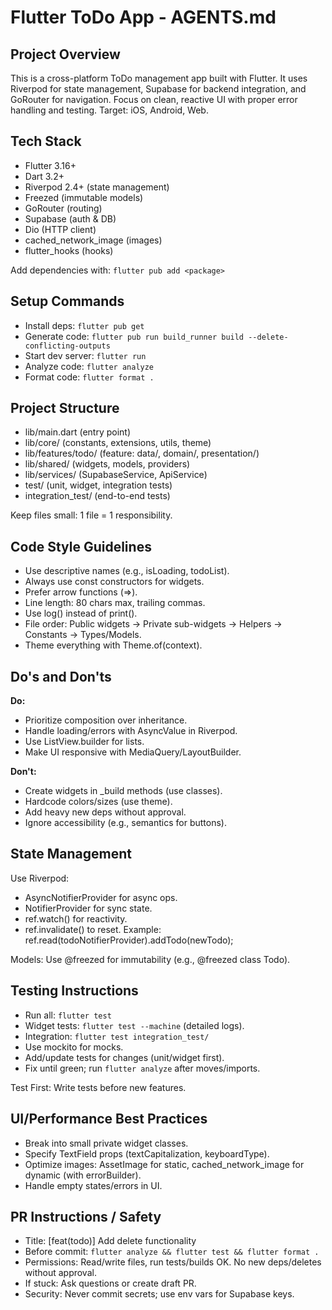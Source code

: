 # Flutter ToDo App - AGENTS.md

## Project Overview
This is a cross-platform ToDo management app built with Flutter. It uses Riverpod for state management, Supabase for backend integration, and GoRouter for navigation. Focus on clean, reactive UI with proper error handling and testing. Target: iOS, Android, Web.

## Tech Stack
- Flutter 3.16+
- Dart 3.2+
- Riverpod 2.4+ (state management)
- Freezed (immutable models)
- GoRouter (routing)
- Supabase (auth & DB)
- Dio (HTTP client)
- cached_network_image (images)
- flutter_hooks (hooks)

Add dependencies with: `flutter pub add <package>`

## Setup Commands
- Install deps: `flutter pub get`
- Generate code: `flutter pub run build_runner build --delete-conflicting-outputs`
- Start dev server: `flutter run`
- Analyze code: `flutter analyze`
- Format code: `flutter format .`

## Project Structure
- lib/main.dart (entry point)
- lib/core/ (constants, extensions, utils, theme)
- lib/features/todo/ (feature: data/, domain/, presentation/)
- lib/shared/ (widgets, models, providers)
- lib/services/ (SupabaseService, ApiService)
- test/ (unit, widget, integration tests)
- integration_test/ (end-to-end tests)

Keep files small: 1 file = 1 responsibility.

## Code Style Guidelines
- Use descriptive names (e.g., isLoading, todoList).
- Always use const constructors for widgets.
- Prefer arrow functions (=>).
- Line length: 80 chars max, trailing commas.
- Use log() instead of print().
- File order: Public widgets → Private sub-widgets → Helpers → Constants → Types/Models.
- Theme everything with Theme.of(context).

## Do's and Don'ts
**Do:**
- Prioritize composition over inheritance.
- Handle loading/errors with AsyncValue in Riverpod.
- Use ListView.builder for lists.
- Make UI responsive with MediaQuery/LayoutBuilder.

**Don't:**
- Create widgets in _build methods (use classes).
- Hardcode colors/sizes (use theme).
- Add heavy new deps without approval.
- Ignore accessibility (e.g., semantics for buttons).

## State Management
Use Riverpod:
- AsyncNotifierProvider for async ops.
- NotifierProvider for sync state.
- ref.watch() for reactivity.
- ref.invalidate() to reset.
Example: ref.read(todoNotifierProvider).addTodo(newTodo);

Models: Use @freezed for immutability (e.g., @freezed class Todo).

## Testing Instructions
- Run all: `flutter test`
- Widget tests: `flutter test --machine` (detailed logs).
- Integration: `flutter test integration_test/`
- Use mockito for mocks.
- Add/update tests for changes (unit/widget first).
- Fix until green; run `flutter analyze` after moves/imports.

Test First: Write tests before new features.

## UI/Performance Best Practices
- Break into small private widget classes.
- Specify TextField props (textCapitalization, keyboardType).
- Optimize images: AssetImage for static, cached_network_image for dynamic (with errorBuilder).
- Handle empty states/errors in UI.

## PR Instructions / Safety
- Title: [feat(todo)] Add delete functionality
- Before commit: `flutter analyze && flutter test && flutter format .`
- Permissions: Read/write files, run tests/builds OK. No new deps/deletes without approval.
- If stuck: Ask questions or create draft PR.
- Security: Never commit secrets; use env vars for Supabase keys.
